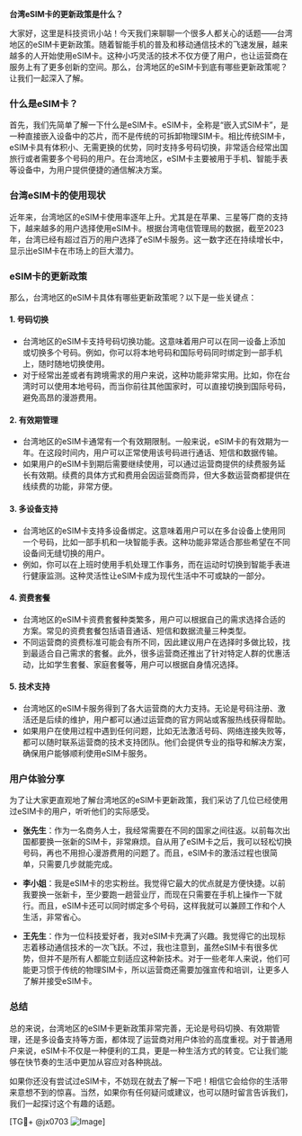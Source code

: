 **台湾eSIM卡的更新政策是什么？**

大家好，这里是科技资讯小站！今天我们来聊聊一个很多人都关心的话题——台湾地区的eSIM卡更新政策。随着智能手机的普及和移动通信技术的飞速发展，越来越多的人开始使用eSIM卡。这种小巧灵活的技术不仅方便了用户，也让运营商在服务上有了更多创新的空间。那么，台湾地区的eSIM卡到底有哪些更新政策呢？让我们一起深入了解。

### 什么是eSIM卡？

首先，我们先简单了解一下什么是eSIM卡。eSIM卡，全称是“嵌入式SIM卡”，是一种直接嵌入设备中的芯片，而不是传统的可拆卸物理SIM卡。相比传统SIM卡，eSIM卡具有体积小、无需更换的优势，同时支持多号码切换，非常适合经常出国旅行或者需要多个号码的用户。在台湾地区，eSIM卡主要被用于手机、智能手表等设备中，为用户提供便捷的通信解决方案。

### 台湾eSIM卡的使用现状

近年来，台湾地区的eSIM卡使用率逐年上升。尤其是在苹果、三星等厂商的支持下，越来越多的用户选择使用eSIM卡。根据台湾电信管理局的数据，截至2023年，台湾已经有超过百万的用户选择了eSIM卡服务。这一数字还在持续增长中，显示出eSIM卡在市场上的巨大潜力。

### eSIM卡的更新政策

那么，台湾地区的eSIM卡具体有哪些更新政策呢？以下是一些关键点：

#### 1. **号码切换**
   - 台湾地区的eSIM卡支持号码切换功能。这意味着用户可以在同一设备上添加或切换多个号码。例如，你可以将本地号码和国际号码同时绑定到一部手机上，随时随地切换使用。
   - 对于经常出差或者有跨境需求的用户来说，这种功能非常实用。比如，你在台湾时可以使用本地号码，而当你前往其他国家时，可以直接切换到国际号码，避免高昂的漫游费用。

#### 2. **有效期管理**
   - 台湾地区的eSIM卡通常有一个有效期限制。一般来说，eSIM卡的有效期为一年。在这段时间内，用户可以正常使用该号码进行通话、短信和数据传输。
   - 如果用户的eSIM卡到期后需要继续使用，可以通过运营商提供的续费服务延长有效期。续费的具体方式和费用会因运营商而异，但大多数运营商都提供在线续费的功能，非常方便。

#### 3. **多设备支持**
   - 台湾地区的eSIM卡支持多设备绑定。这意味着用户可以在多台设备上使用同一个号码，比如一部手机和一块智能手表。这种功能非常适合那些希望在不同设备间无缝切换的用户。
   - 例如，你可以在上班时使用手机处理工作事务，而在运动时切换到智能手表进行健康监测。这种灵活性让eSIM卡成为现代生活中不可或缺的一部分。

#### 4. **资费套餐**
   - 台湾地区的eSIM卡资费套餐种类繁多，用户可以根据自己的需求选择合适的方案。常见的资费套餐包括语音通话、短信和数据流量三种类型。
   - 不同运营商的资费标准可能会有所不同，因此建议用户在选择时多做比较，找到最适合自己需求的套餐。此外，很多运营商还推出了针对特定人群的优惠活动，比如学生套餐、家庭套餐等，用户可以根据自身情况选择。

#### 5. **技术支持**
   - 台湾地区的eSIM卡服务得到了各大运营商的大力支持。无论是号码注册、激活还是后续的维护，用户都可以通过运营商的官方网站或客服热线获得帮助。
   - 如果用户在使用过程中遇到任何问题，比如无法激活号码、网络连接失败等，都可以随时联系运营商的技术支持团队。他们会提供专业的指导和解决方案，确保用户能够顺利使用eSIM卡服务。

### 用户体验分享

为了让大家更直观地了解台湾地区的eSIM卡更新政策，我们采访了几位已经使用过eSIM卡的用户，听听他们的实际感受。

- **张先生**：作为一名商务人士，我经常需要在不同的国家之间往返。以前每次出国都要换一张新的SIM卡，非常麻烦。自从用了eSIM卡之后，我可以轻松切换号码，再也不用担心漫游费用的问题了。而且，eSIM卡的激活过程也很简单，只需要几步就能完成。
  
- **李小姐**：我是eSIM卡的忠实粉丝。我觉得它最大的优点就是方便快捷。以前我要换一张新卡，至少要跑一趟营业厅，而现在只需要在手机上操作一下就行。而且，eSIM卡还可以同时绑定多个号码，这样我就可以兼顾工作和个人生活，非常省心。

- **王先生**：作为一位科技爱好者，我对eSIM卡充满了兴趣。我觉得它的出现标志着移动通信技术的一次飞跃。不过，我也注意到，虽然eSIM卡有很多优势，但并不是所有人都能立刻适应这种新技术。对于一些老年人来说，他们可能更习惯于传统的物理SIM卡，所以运营商还需要加强宣传和培训，让更多人了解并接受eSIM卡。

### 总结

总的来说，台湾地区的eSIM卡更新政策非常完善，无论是号码切换、有效期管理，还是多设备支持等方面，都体现了运营商对用户体验的高度重视。对于普通用户来说，eSIM卡不仅是一种便利的工具，更是一种生活方式的转变。它让我们能够在快节奏的生活中更加从容应对各种挑战。

如果你还没有尝试过eSIM卡，不妨现在就去了解一下吧！相信它会给你的生活带来意想不到的惊喜。当然，如果你有任何疑问或建议，也可以随时留言告诉我们，我们一起探讨这个有趣的话题。

[TG💪+ @jx0703 ![Image](https://github.com/user-attachments/assets/dbca1d08-cadb-493c-b0ec-ad6f7a83f270)]